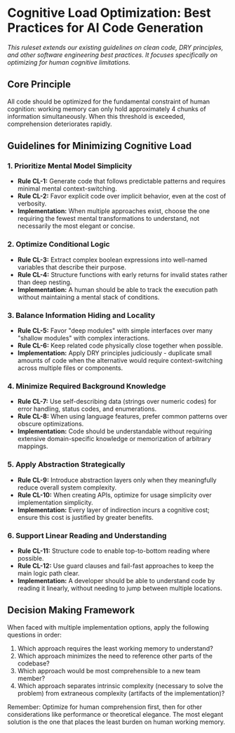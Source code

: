 # Cognitive Load Optimization: Best Practices for AI Code Generation

*This ruleset extends our existing guidelines on clean code, DRY principles, and other software engineering best practices. It focuses specifically on optimizing for human cognitive limitations.*

## Core Principle

All code should be optimized for the fundamental constraint of human cognition: working memory can only hold approximately 4 chunks of information simultaneously. When this threshold is exceeded, comprehension deteriorates rapidly.

## Guidelines for Minimizing Cognitive Load

### 1. Prioritize Mental Model Simplicity
- **Rule CL-1:** Generate code that follows predictable patterns and requires minimal mental context-switching.
- **Rule CL-2:** Favor explicit code over implicit behavior, even at the cost of verbosity.
- **Implementation:** When multiple approaches exist, choose the one requiring the fewest mental transformations to understand, not necessarily the most elegant or concise.

### 2. Optimize Conditional Logic
- **Rule CL-3:** Extract complex boolean expressions into well-named variables that describe their purpose.
- **Rule CL-4:** Structure functions with early returns for invalid states rather than deep nesting.
- **Implementation:** A human should be able to track the execution path without maintaining a mental stack of conditions.

### 3. Balance Information Hiding and Locality
- **Rule CL-5:** Favor "deep modules" with simple interfaces over many "shallow modules" with complex interactions.
- **Rule CL-6:** Keep related code physically close together when possible.
- **Implementation:** Apply DRY principles judiciously - duplicate small amounts of code when the alternative would require context-switching across multiple files or components.

### 4. Minimize Required Background Knowledge
- **Rule CL-7:** Use self-describing data (strings over numeric codes) for error handling, status codes, and enumerations.
- **Rule CL-8:** When using language features, prefer common patterns over obscure optimizations.
- **Implementation:** Code should be understandable without requiring extensive domain-specific knowledge or memorization of arbitrary mappings.

### 5. Apply Abstraction Strategically
- **Rule CL-9:** Introduce abstraction layers only when they meaningfully reduce overall system complexity.
- **Rule CL-10:** When creating APIs, optimize for usage simplicity over implementation simplicity.
- **Implementation:** Every layer of indirection incurs a cognitive cost; ensure this cost is justified by greater benefits.

### 6. Support Linear Reading and Understanding
- **Rule CL-11:** Structure code to enable top-to-bottom reading where possible.
- **Rule CL-12:** Use guard clauses and fail-fast approaches to keep the main logic path clear.
- **Implementation:** A developer should be able to understand code by reading it linearly, without needing to jump between multiple locations.

## Decision Making Framework

When faced with multiple implementation options, apply the following questions in order:

1. Which approach requires the least working memory to understand?
2. Which approach minimizes the need to reference other parts of the codebase?
3. Which approach would be most comprehensible to a new team member?
4. Which approach separates intrinsic complexity (necessary to solve the problem) from extraneous complexity (artifacts of the implementation)?

Remember: Optimize for human comprehension first, then for other considerations like performance or theoretical elegance. The most elegant solution is the one that places the least burden on human working memory.
